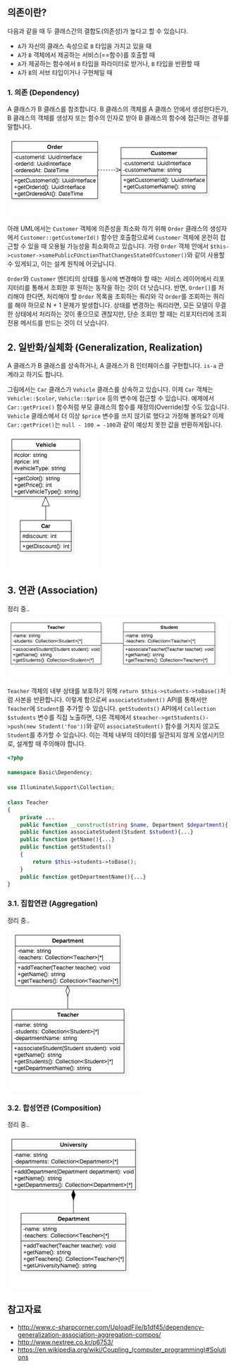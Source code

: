 ## 의존이란?

다음과 같을 때 두 클래스간의 결합도(의존성)가 높다고 할 수 있습니다.

- `A`가 자신의 클래스 속성으로 `B` 타입을 가지고 있을 때
- `A`가 `B` 객체에서 제공하는 서비스(==함수)를 호출할 때
- `A`가 제공하는 함수에서 `B` 타입을 파라미터로 받거나, `B` 타입을 반환할 때
- `A`가 `B`의 서브 타입이거나 구현체일 때

### 1. 의존 (Dependency)

A 클래스가 B 클래스를 참조합니다. B 클래스의 객체를 A 클래스 안에서 생성한다든가, B 클래스의 객체를 생성자 또는 함수의 인자로 받아 B 클래스의 함수에 접근하는 경우를 말합니다. 

![](docs/png/Example__Dependency_0.png)

아래 UML에서는 `Customer` 객체에 의존성을 최소화 하기 위해 `Order` 클래스의 생성자에서 `Customer::getCustomerId()` 함수만 호출함으로써 `Customer` 객체에 온전히 접근할 수 있을 때 오용될 가능성을 최소화하고 있습니다. 가령 `Order` 객체 안에서 `$this->customer->somePublicFUnctionThatChangesStateOfCustomer()`와 같이 사용할 수 있게되고, 이는 설계 원칙에 어긋납니다.

`Order`와 `Customer` 엔티티의 상태를 동시에 변경해야 할 때는 서비스 레이어에서 리포지터리를 통해서 조회한 후 원하는 동작을 하는 것이 더 낫습니다. 반면, `Order[]`를 처리해야 한다면, 처리해야 할 `Order` 목록을 조회하는 쿼리와 각 `Order`를 조회하는 쿼리를 해야 하므로 N + 1 문제가 발생합니다. 상태를 변경하는 쿼리라면, 모든 모델이 무결한 상태에서 처리하는 것이 좋으므로 괜찮지만, 단순 조회만 할 때는 리포지터리에 조회 전용 메서드를 만드는 것이 더 낫습니다. 
    
## 2. 일반화/실체화 (Generalization, Realization)

A 클래스가 B 클래스를 상속하거나, A 클래스가 B 인터페이스를 구현합니다. `is-a` 관계라고 하기도 합니다.

그림에서는 `Car` 클래스가 `Vehicle` 클래스를 상속하고 있습니다. 이제 `Car` 객체는 `Vehicle::$color`, `Vehicle::$price` 등의 변수에 접근할 수 있습니다. 예제에서 `Car::getPrice()` 함수처럼 부모 클래스의 함수를 재정의(Override)할 수도 있습니다. `Vehicle` 클래스에서 더 이상 `$price` 변수를 쓰지 않기로 했다고 가정해 볼까요? 이제 `Car::getPrice()`는 `null - 100 = -100`과 같이 예상치 못한 값을 반환하게됩니다.

![](docs/png/Example__Generalization_1.png)

## 3. 연관 (Association)

정리 중..

![](docs/png/Example__Association_2.png)

`Teacher` 객체의 내부 상태를 보호하기 위해 `return $this->students->toBase()`처럼 사본을 반환합니다. 이렇게 함으로써 `associateStudent()` API를 통해서만 `Teacher`에 `Student`를 추가할 수 있습니다. `getStudents()` API에서 `Collection $students` 변수를 직접 노출하면, 다른 객체에서 `$teacher->getStudents()->push(new Student('foo'))`와 같이 `associateStudent()` 함수를 거치지 않고도 `Student`를 추가할 수 있습니다. 이는 객체 내부의 데이터를 일관되지 않게 오염시키므로, 설계할 때 주의해야 합니다.

```php
<?php

namespace Basic\Dependency;

use Illuminate\Support\Collection;

class Teacher
{
    private ...
    public function __construct(string $name, Department $department){...}
    public function associateStudent(Student $student){...}
    public function getName(){...}
    public function getStudents()
    {
        return $this->students->toBase();
    }
    public function getDepartmentName(){...}
}
```

### 3.1. 집합연관 (Aggregation)

정리 중..

![](docs/png/Example__Aggregation_3.png)

### 3.2. 합성연관 (Composition)

정리 중..

![](docs/png/Example__Composition_4.png)

## 참고자료

- http://www.c-sharpcorner.com/UploadFile/b1df45/dependency-generalization-association-aggregation-compos/
- http://www.nextree.co.kr/p6753/
- https://en.wikipedia.org/wiki/Coupling_(computer_programming)#Solutions
